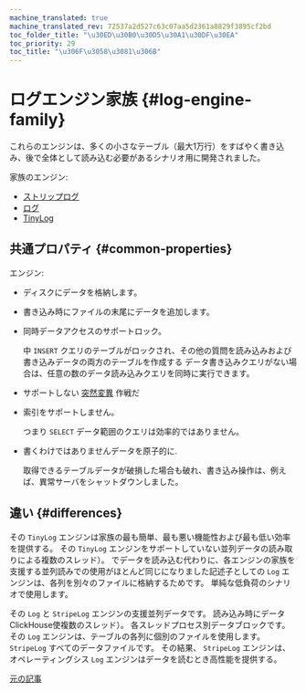```yaml
---
machine_translated: true
machine_translated_rev: 72537a2d527c63c07aa5d2361a8829f3895cf2bd
toc_folder_title: "\u30ED\u30B0\u30D5\u30A1\u30DF\u30EA"
toc_priority: 29
toc_title: "\u306F\u3058\u3081\u306B"
---
```


# ログエンジン家族 {#log-engine-family}

これらのエンジンは、多くの小さなテーブル（最大1万行）をすばやく書き込み、後で全体として読み込む必要があるシナリオ用に開発されました。

家族のエンジン:

-   [ストリップログ](stripelog.md)
-   [ログ](log.md)
-   [TinyLog](tinylog.md)

## 共通プロパティ {#common-properties}

エンジン:

-   ディスクにデータを格納します。

-   書き込み時にファイルの末尾にデータを追加します。

-   同時データアクセスのサポートロック。

    中 `INSERT` クエリのテーブルがロックされ、その他の質問を読み込みおよび書き込みデータの両方のテーブルを作成する データ書き込みクエリがない場合は、任意の数のデータ読み込みクエリを同時に実行できます。

-   サポートしない [突然変異](../../../sql-reference/statements/alter.md#alter-mutations) 作戦だ

-   索引をサポートしません。

    つまり `SELECT` データ範囲のクエリは効率的ではありません。

-   書くわけではありませんデータを原子的に.

    取得できるテーブルデータが破損した場合も破れ、書き込み操作は、例えば、異常サーバをシャットダウンしました。

## 違い {#differences}

その `TinyLog` エンジンは家族の最も簡単、最も悪い機能性および最も低い効率を提供する。 その `TinyLog` エンジンをサポートしていない並列データの読み取りによる複数のスレッド）。 でデータを読み込む代わりに、各エンジンの家族を支援する並列読みでの使用がほとんど同じになりました記述子としての `Log` エンジンは、各列を別々のファイルに格納するためです。 単純な低負荷のシナリオで使用します。

その `Log` と `StripeLog` エンジンの支援並列データです。 読み込み時にデータClickHouse使複数のスレッド）。 各スレッドプロセス別データブロックです。 その `Log` エンジンは、テーブルの各列に個別のファイルを使用します。 `StripeLog` すべてのデータファイルです。 その結果、 `StripeLog` エンジンは、オペレーティングシス `Log` エンジンはデータを読むとき高性能を提供する。

[元の記事](https://clickhouse.tech/docs/en/operations/table_engines/log_family/) <!--hide-->
